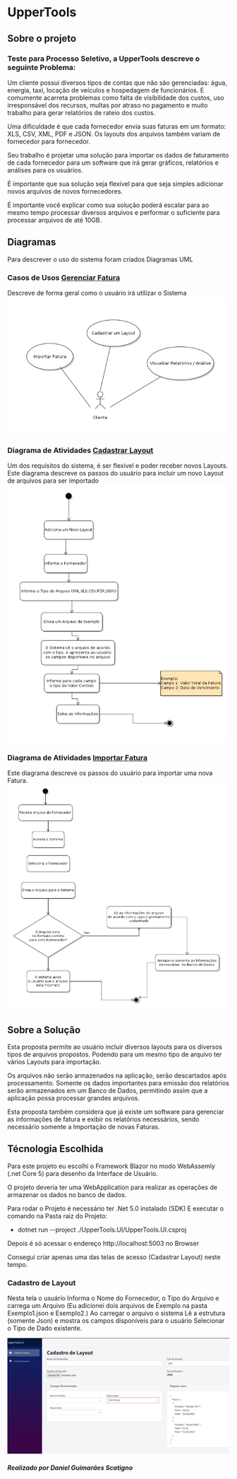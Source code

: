 # UpperTools

## Sobre o projeto
### Teste para Processo Seletivo, a UpperTools descreve o seguinte Problema:
Um cliente possui diversos tipos de contas que não são gerenciadas: água, energia, taxi, locação de veículos e hospedagem de funcionários. E comumente acarreta problemas como falta de visibilidade dos custos, uso irresponsável dos recursos, multas por atraso no pagamento e muito trabalho para gerar relatórios de rateio dos custos.

Uma dificuldade é que cada fornecedor envia suas faturas em um formato: XLS, CSV, XML, PDF e JSON. Os layouts dos arquivos também variam de fornecedor para fornecedor.

Seu trabalho é projetar uma solução para importar os dados de faturamento de cada fornecedor para um software que irá gerar gráficos, relatórios e análises para os usuários.

É importante que sua solução seja flexível para que seja simples adicionar novos arquivos de novos fornecedores.

É importante você explicar como sua solução poderá escalar para ao mesmo tempo processar diversos arquivos e performar o suficiente para processar arquivos de até 10GB.


## Diagramas
Para descrever o uso do sistema foram criados Diagramas UML


###  Casos de Usos [Gerenciar Fatura](GerenciarFaturas.png) 
Descreve de forma geral como o usuário irá utilizar o Sistema
![alt text](GerenciarFaturas.png)

###  Diagrama de Atividades [Cadastrar Layout](CadastrarLayout.png) 
Um dos requisitos do sistema, é ser flexivel e poder receber novos Layouts. Este diagrama descreve os passos do usuário para incluir um novo Layout de arquivos para ser importado
![alt text](CadastrarLayout.png)

###  Diagrama de Atividades [Importar Fatura](ImportarFatura.png) 
Este diagrama descreve os passos do usuário para importar uma nova Fatura.
![alt text](ImportarFatura.png)


## Sobre a Solução
Esta proposta permite ao usuário incluir diversos layouts para os diversos tipos de arquivos propostos. Podendo para um mesmo tipo de arquivo ter vários Layouts para importação.

Os arquivos não serão armazenados na aplicação, serão descartados após processamento. Somente os dados importantes para emissão dos relatórios serão armazenados em um Banco de Dados, permitindo assim que a aplicação possa processar grandes arquivos.

Esta proposta também considera que já existe um software para gerenciar as informações de fatura e exibir os relatórios necessários, sendo necessário somente a Importação de novas Faturas.

## Técnologia Escolhida
Para este projeto eu escolhi o Framework Blazor no modo WebAssemly (.net Core 5) 
para desenho da Interface de Usuário. 

O projeto deveria ter uma WebApplication para realizar as operações de armazenar os dados no banco de dados.

Para rodar o Projeto é necessário ter .Net 5.0 instalado (SDK)
E executar o comando na Pasta raiz do Projeto:

 - dotnet run --project ./UpperTools.UI/UpperTools.UI.csproj 

 Depois é só acessar o endereço http://localhost:5003 no Browser


Consegui criar apenas uma das telas de acesso (Cadastrar Layout) neste tempo.

### Cadastro de Layout
Nesta tela o usuário Informa o Nome do Fornecedor, o Tipo do Arquivo e carrega um Arquivo
(Eu adicionei dois arquivos de Exemplo na pasta Exemplo1.json e Exemplo2.)
Ao carregar o arquivo o sistema Lê a estrutura (somente Json) e mostra os campos disponíveis para o usuário Selecionar o Tipo de Dado existente.

![alt text](TelaCadastrodeLayout.png)



##### Realizado por Daniel Guimarães Scatigno